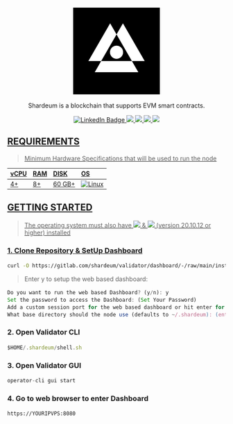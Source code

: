 
<p align="center">
<img sizes="(max-width: 600px) 480px, 800px" src="https://raw.githubusercontent.com/MOI14s/Testnet-Node/main/Shardeum%20Betanet/shardeum.png"></p>

<p align="center">Shardeum is a blockchain that supports EVM smart contracts.

<div id="badges">
  <p align="center">
  <a href="your-linkedin-URL">
    <img src="https://img.shields.io/badge/LinkedIn-blue?style=for-the-badge&logo=linkedin&logoColor=white" alt="LinkedIn Badge"/>
  </a>
  <a href="your-twitter-URL">
    <img src="https://img.shields.io/badge/Twitter-1DA1F2?style=for-the-badge&logo=twitter&logoColor=white"/>
  </a>
  <a href="j">
  <a href="your-youtube-URL">
    <img src="https://img.shields.io/badge/Discord-%235865F2.svg?style=for-the-badge&logo=discord&logoColor=white"/>
  </a>
  <a href="j">
    <img src="https://img.shields.io/badge/Telegram-2CA5E0?style=for-the-badge&logo=telegram&logoColor=white"/>
  <a href="j">
    <img src="https://img.shields.io/badge/Reddit-FF4500?style=for-the-badge&logo=reddit&logoColor=white"/>
  </p>
</div>

## REQUIREMENTS
> Minimum Hardware Specifications that will be used to run the node
    
| vCPU | RAM | DISK | OS |
| :--  | :-- | :--- | :- |
| 4+ | 8+ | 60 GB+ | ![Linux](https://img.shields.io/badge/Linux-FCC624?style=for-the-badge&logo=linux&logoColor=black) |

## GETTING STARTED
> The operating system must also have <img src="https://img.shields.io/badge/Docker-Compose-blue"/> & <img src="https://img.shields.io/badge/Docker-images-blue"/> (version 20.10.12 or higher) installed

### 1. Clone Repository & SetUp Dashboard
```bash
curl -O https://gitlab.com/shardeum/validator/dashboard/-/raw/main/installer.sh && chmod +x installer.sh && ./installer.sh
```
    
> Enter y to setup the web based dashboard:
    
```javascript
Do you want to run the web based Dashboard? (y/n): y 
Set the password to access the Dashboard: (Set Your Password)
Add a custom session port for the web based dashboard or hit enter for port 8080: (enter for default port)
What base directory should the node use (defaults to ~/.shardeum): (enter for defaults)
```

### 2. Open Validator CLI
```javascript
$HOME/.shardeum/shell.sh
```
### 3. Open Validator GUI
```javascript
operator-cli gui start
```
### 4. Go to web browser to enter Dashboard
```bash
https://YOURIPVPS:8080
```
